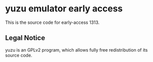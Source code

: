 yuzu emulator early access
=============

This is the source code for early-access 1313.

## Legal Notice

yuzu is an GPLv2 program, which allows fully free redistribution of its source code.